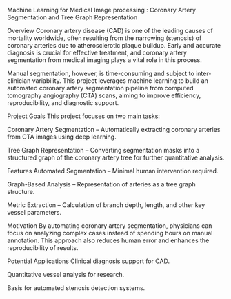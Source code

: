 Machine Learning for Medical Image processing : Coronary Artery Segmentation and Tree Graph Representation

Overview
Coronary artery disease (CAD) is one of the leading causes of mortality worldwide, often resulting from the narrowing (stenosis) of coronary arteries due to atherosclerotic plaque buildup. Early and accurate diagnosis is crucial for effective treatment, and coronary artery segmentation from medical imaging plays a vital role in this process.

Manual segmentation, however, is time-consuming and subject to inter-clinician variability. This project leverages machine learning to build an automated coronary artery segmentation pipeline from computed tomography angiography (CTA) scans, aiming to improve efficiency, reproducibility, and diagnostic support.

Project Goals
This project focuses on two main tasks:

Coronary Artery Segmentation – Automatically extracting coronary arteries from CTA images using deep learning.

Tree Graph Representation – Converting segmentation masks into a structured graph of the coronary artery tree for further quantitative analysis.

Features
Automated Segmentation – Minimal human intervention required.

Graph-Based Analysis – Representation of arteries as a tree graph structure.

Metric Extraction – Calculation of branch depth, length, and other key vessel parameters.


Motivation
By automating coronary artery segmentation, physicians can focus on analyzing complex cases instead of spending hours on manual annotation. This approach also reduces human error and enhances the reproducibility of results.

Potential Applications
Clinical diagnosis support for CAD.

Quantitative vessel analysis for research.

Basis for automated stenosis detection systems.

